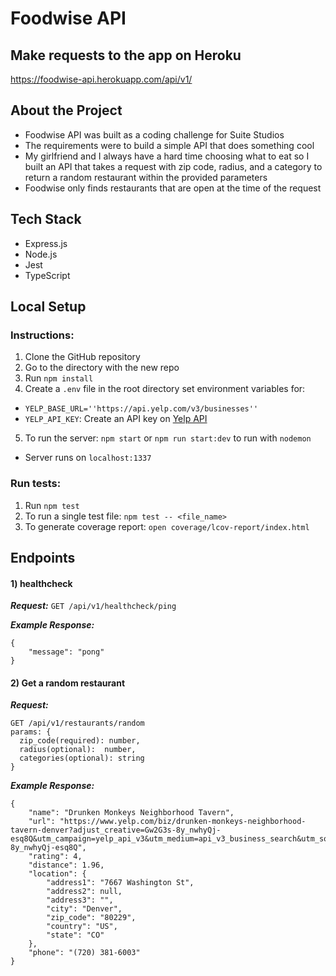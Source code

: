 # Foodwise API

## Make requests to the app on Heroku
https://foodwise-api.herokuapp.com/api/v1/

## About the Project
- Foodwise API was built as a coding challenge for Suite Studios
- The requirements were to build a simple API that does something cool
- My girlfriend and I always have a hard time choosing what to eat so I built an API that takes a request with zip code, radius, and a category to return a random restaurant within the provided parameters
- Foodwise only finds restaurants that are open at the time of the request

## Tech Stack
* Express.js
* Node.js
* Jest
* TypeScript

## Local Setup
  ### Instructions:
1. Clone the GitHub repository
2. Go to the directory with the new repo  
3. Run `npm install`
4. Create a `.env` file in the root directory set environment variables for:
  - `YELP_BASE_URL=''https://api.yelp.com/v3/businesses''`
  - `YELP_API_KEY`: Create an API key on [Yelp API](https://www.yelp.com/developers/documentation/v3/authentication)
5. To run the server: `npm start` or `npm run start:dev` to run with `nodemon`
  - Server runs on `localhost:1337`
  ### Run tests:
1. Run `npm test`
2. To run a single test file: `npm test -- <file_name>`
3. To generate coverage report: `open coverage/lcov-report/index.html`


## Endpoints

#### 1) healthcheck

***Request:***
`GET /api/v1/healthcheck/ping`

***Example Response:***
```
{
    "message": "pong"
}
```

#### 2) Get a random restaurant

***Request:***
```
GET /api/v1/restaurants/random
params: {
  zip_code(required): number,
  radius(optional):  number,
  categories(optional): string
}
```

***Example Response:***
```
{
    "name": "Drunken Monkeys Neighborhood Tavern",
    "url": "https://www.yelp.com/biz/drunken-monkeys-neighborhood-tavern-denver?adjust_creative=Gw2G3s-8y_nwhyQj-esq8Q&utm_campaign=yelp_api_v3&utm_medium=api_v3_business_search&utm_source=Gw2G3s-8y_nwhyQj-esq8Q",
    "rating": 4,
    "distance": 1.96,
    "location": {
        "address1": "7667 Washington St",
        "address2": null,
        "address3": "",
        "city": "Denver",
        "zip_code": "80229",
        "country": "US",
        "state": "CO"
    },
    "phone": "(720) 381-6003"
}
```
